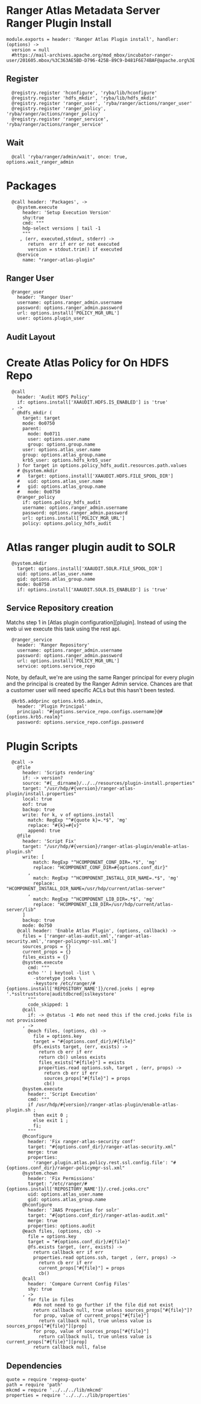 
# Ranger Atlas Metadata Server Ranger Plugin Install

    module.exports = header: 'Ranger Atlas Plugin install', handler: (options) ->
      version = null
      #https://mail-archives.apache.org/mod_mbox/incubator-ranger-user/201605.mbox/%3C363AE5BD-D796-425B-89C9-D481F6E74BAF@apache.org%3E

## Register

      @registry.register 'hconfigure', 'ryba/lib/hconfigure'
      @registry.register 'hdfs_mkdir', 'ryba/lib/hdfs_mkdir'
      @registry.register 'ranger_user', 'ryba/ranger/actions/ranger_user'
      @registry.register 'ranger_policy', 'ryba/ranger/actions/ranger_policy'
      @registry.register 'ranger_service', 'ryba/ranger/actions/ranger_service'

## Wait

      @call 'ryba/ranger/admin/wait', once: true, options.wait_ranger_admin

# Packages

      @call header: 'Packages', ->
        @system.execute
          header: 'Setup Execution Version'
          shy:true
          cmd: """
          hdp-select versions | tail -1
          """
         , (err, executed,stdout, stderr) ->
            return  err if err or not executed
            version = stdout.trim() if executed
        @service
          name: "ranger-atlas-plugin"

## Ranger User

      @ranger_user
        header: 'Ranger User'
        username: options.ranger_admin.username
        password: options.ranger_admin.password
        url: options.install['POLICY_MGR_URL']
        user: options.plugin_user

## Audit Layout


# Create Atlas Policy for On HDFS Repo

      @call
        header: 'Audit HDFS Policy'
        if: options.install['XAAUDIT.HDFS.IS_ENABLED'] is 'true'
      , ->
        @hdfs_mkdir (
          target: target
          mode: 0o0750
          parent:
            mode: 0o0711
            user: options.user.name
            group: options.group.name
          user: options.atlas_user.name
          group: options.atlas_group.name
          krb5_user: options.hdfs_krb5_user
        ) for target in options.policy_hdfs_audit.resources.path.values
        # @system.mkdir
        #   target: options.install['XAAUDIT.HDFS.FILE_SPOOL_DIR']
        #   uid: options.atlas_user.name
        #   gid: options.atlas_group.name
        #   mode: 0o0750
        @ranger_policy
          if: options.policy_hdfs_audit
          username: options.ranger_admin.username
          password: options.ranger_admin.password
          url: options.install['POLICY_MGR_URL']
          policy: options.policy_hdfs_audit

# Atlas ranger plugin audit to SOLR

      @system.mkdir
        target: options.install['XAAUDIT.SOLR.FILE_SPOOL_DIR']
        uid: options.atlas_user.name
        gid: options.atlas_group.name
        mode: 0o0750
        if: options.install['XAAUDIT.SOLR.IS_ENABLED'] is 'true'

## Service Repository creation

Matchs step 1 in [Atlas plugin configuration][plugin]. Instead of using the web ui
we execute this task using the rest api.

      @ranger_service
        header: 'Ranger Repository'
        username: options.ranger_admin.username
        password: options.ranger_admin.password
        url: options.install['POLICY_MGR_URL']
        service: options.service_repo

Note, by default, we're are using the same Ranger principal for every
plugin and the principal is created by the Ranger Admin service. Chances
are that a customer user will need specific ACLs but this hasn't been
tested.

      @krb5.addprinc options.krb5.admin,
        header: 'Plugin Principal'
        principal: "#{options.service_repo.configs.username}@#{options.krb5.realm}"
        password: options.service_repo.configs.password

# Plugin Scripts 

      @call ->
        @file
          header: 'Scripts rendering'
          if: -> version?
          source: "#{__dirname}/../../resources/plugin-install.properties"
          target: "/usr/hdp/#{version}/ranger-atlas-plugin/install.properties"
          local: true
          eof: true
          backup: true
          write: for k, v of options.install
            match: RegExp "^#{quote k}=.*$", 'mg'
            replace: "#{k}=#{v}"
            append: true
        @file
          header: 'Script Fix'
          target: "/usr/hdp/#{version}/ranger-atlas-plugin/enable-atlas-plugin.sh"
          write: [
              match: RegExp "^HCOMPONENT_CONF_DIR=.*$", 'mg'
              replace: "HCOMPONENT_CONF_DIR=#{options.conf_dir}"
            ,
              match: RegExp "^HCOMPONENT_INSTALL_DIR_NAME=.*$", 'mg'
              replace: "HCOMPONENT_INSTALL_DIR_NAME=/usr/hdp/current/atlas-server"
            ,
              match: RegExp "^HCOMPONENT_LIB_DIR=.*$", 'mg'
              replace: "HCOMPONENT_LIB_DIR=/usr/hdp/current/atlas-server/lib"
          ]
          backup: true
          mode: 0o750
        @call header: 'Enable Atlas Plugin', (options, callback) ->
          files = ['ranger-atlas-audit.xml','ranger-atlas-security.xml','ranger-policymgr-ssl.xml']
          sources_props = {}
          current_props = {}
          files_exists = {}
          @system.execute
            cmd: """
            echo '' | keytool -list \
              -storetype jceks \
              -keystore /etc/ranger/#{options.install['REPOSITORY_NAME']}/cred.jceks | egrep '.*ssltruststore|auditdbcred|sslkeystore'
            """
            code_skipped: 1
          @call
            if: -> @status -1 #do not need this if the cred.jceks file is not provisioned
          , ->
            @each files, (options, cb) ->
              file = options.key
              target = "#{options.conf_dir}/#{file}"
              @fs.exists target, (err, exists) ->
                return cb err if err
                return cb() unless exists
                files_exists["#{file}"] = exists
                properties.read options.ssh, target , (err, props) ->
                  return cb err if err
                  sources_props["#{file}"] = props
                  cb()
          @system.execute
            header: 'Script Execution'
            cmd: """
            if /usr/hdp/#{version}/ranger-atlas-plugin/enable-atlas-plugin.sh ;
              then exit 0 ;
              else exit 1 ;
              fi;
            """
          @hconfigure
            header: 'Fix ranger-atlas-security conf'
            target: "#{options.conf_dir}/ranger-atlas-security.xml"
            merge: true
            properties:
              'ranger.plugin.atlas.policy.rest.ssl.config.file': "#{options.conf_dir}/ranger-policymgr-ssl.xml"
          @system.chown
            header: 'Fix Permissions'
            target: "/etc/ranger/#{options.install['REPOSITORY_NAME']}/.cred.jceks.crc"
            uid: options.atlas_user.name
            gid: options.atlas_group.name
          @hconfigure
            header: 'JAAS Properties for solr'
            target: "#{options.conf_dir}/ranger-atlas-audit.xml"
            merge: true
            properties: options.audit
          @each files, (options, cb) ->
            file = options.key
            target = "#{options.conf_dir}/#{file}"
            @fs.exists target, (err, exists) ->
              return callback err if err
              properties.read options.ssh, target , (err, props) ->
                return cb err if err
                current_props["#{file}"] = props
                cb()
          @call
            header: 'Compare Current Config Files'
            shy: true
          , ->
            for file in files
              #do not need to go further if the file did not exist
              return callback null, true unless sources_props["#{file}"]?
              for prop, value of current_props["#{file}"]
                return callback null, true unless value is sources_props["#{file}"][prop]
              for prop, value of sources_props["#{file}"]
                return callback null, true unless value is current_props["#{file}"][prop]
              return callback null, false

## Dependencies

    quote = require 'regexp-quote'
    path = require 'path'
    mkcmd = require '../../../lib/mkcmd'
    properties = require '../../../lib/properties'

[atlas-plugin]:(https://docs.hortonworks.com/HDPDocuments/HDP2/HDP-2.4.0/bk_installing_manually_book/content/installing_ranger_plugins.html#installing_ranger_atlas_plugin)
